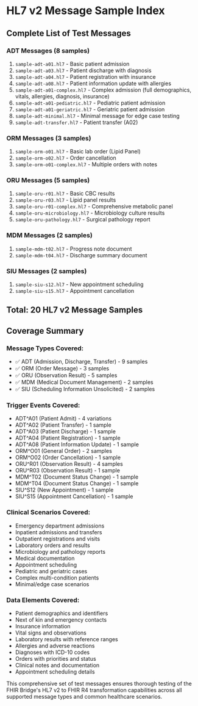 # HL7 v2 Message Sample Index

## Complete List of Test Messages

### ADT Messages (8 samples)
1. `sample-adt-a01.hl7` - Basic patient admission
2. `sample-adt-a03.hl7` - Patient discharge with diagnosis
3. `sample-adt-a04.hl7` - Patient registration with insurance
4. `sample-adt-a08.hl7` - Patient information update with allergies
5. `sample-adt-a01-complex.hl7` - Complex admission (full demographics, vitals, allergies, diagnosis, insurance)
6. `sample-adt-a01-pediatric.hl7` - Pediatric patient admission
7. `sample-adt-a01-geriatric.hl7` - Geriatric patient admission
8. `sample-adt-minimal.hl7` - Minimal message for edge case testing
9. `sample-adt-transfer.hl7` - Patient transfer (A02)

### ORM Messages (3 samples)
1. `sample-orm-o01.hl7` - Basic lab order (Lipid Panel)
2. `sample-orm-o02.hl7` - Order cancellation
3. `sample-orm-o01-complex.hl7` - Multiple orders with notes

### ORU Messages (5 samples)
1. `sample-oru-r01.hl7` - Basic CBC results
2. `sample-oru-r03.hl7` - Lipid panel results
3. `sample-oru-r01-complex.hl7` - Comprehensive metabolic panel
4. `sample-oru-microbiology.hl7` - Microbiology culture results
5. `sample-oru-pathology.hl7` - Surgical pathology report

### MDM Messages (2 samples)
1. `sample-mdm-t02.hl7` - Progress note document
2. `sample-mdm-t04.hl7` - Discharge summary document

### SIU Messages (2 samples)
1. `sample-siu-s12.hl7` - New appointment scheduling
2. `sample-siu-s15.hl7` - Appointment cancellation

## Total: 20 HL7 v2 Message Samples

## Coverage Summary

### Message Types Covered:
- ✅ ADT (Admission, Discharge, Transfer) - 9 samples
- ✅ ORM (Order Message) - 3 samples  
- ✅ ORU (Observation Result) - 5 samples
- ✅ MDM (Medical Document Management) - 2 samples
- ✅ SIU (Scheduling Information Unsolicited) - 2 samples

### Trigger Events Covered:
- ADT^A01 (Patient Admit) - 4 variations
- ADT^A02 (Patient Transfer) - 1 sample
- ADT^A03 (Patient Discharge) - 1 sample
- ADT^A04 (Patient Registration) - 1 sample
- ADT^A08 (Patient Information Update) - 1 sample
- ORM^O01 (General Order) - 2 samples
- ORM^O02 (Order Cancellation) - 1 sample
- ORU^R01 (Observation Result) - 4 samples
- ORU^R03 (Observation Result) - 1 sample
- MDM^T02 (Document Status Change) - 1 sample
- MDM^T04 (Document Status Change) - 1 sample
- SIU^S12 (New Appointment) - 1 sample
- SIU^S15 (Appointment Cancellation) - 1 sample

### Clinical Scenarios Covered:
- Emergency department admissions
- Inpatient admissions and transfers
- Outpatient registrations and visits
- Laboratory orders and results
- Microbiology and pathology reports
- Medical documentation
- Appointment scheduling
- Pediatric and geriatric cases
- Complex multi-condition patients
- Minimal/edge case scenarios

### Data Elements Covered:
- Patient demographics and identifiers
- Next of kin and emergency contacts
- Insurance information
- Vital signs and observations
- Laboratory results with reference ranges
- Allergies and adverse reactions
- Diagnoses with ICD-10 codes
- Orders with priorities and status
- Clinical notes and documentation
- Appointment scheduling details

This comprehensive set of test messages ensures thorough testing of the FHIR Bridge's HL7 v2 to FHIR R4 transformation capabilities across all supported message types and common healthcare scenarios.
